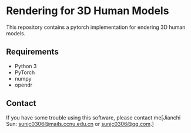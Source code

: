 # Rendering for 3D Human Models



This repository contains a pytorch implementation for endering  3D human models.



## Requirements
- Python 3
- PyTorch
- numpy
- opendr



## Contact 
If you have some trouble using this software, please contact me[Jianchi Sun: [sunjc0306@mails.ccnu.edu.cn](mailto:sunjc0306@mails.ccnu.edu.cn) or [sunjc0306@qq.com](mailto:sunjc0306@qq.com).]



